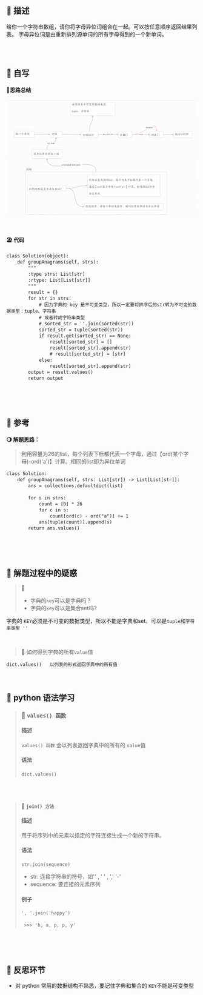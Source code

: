 ## 🚎 描述
给你一个字符串数组，请你将字母异位词组合在一起。可以按任意顺序返回结果列表。
字母异位词是由重新排列源单词的所有字母得到的一个新单词。

<br>
<br>

## 🛶 自写
#### 🧱思路总结
![49字母单词分组思路](./../attachments/49字母单词分组思路.png)

<br>

#### 🏖 代码

```
class Solution(object):
    def groupAnagrams(self, strs):
        """
        :type strs: List[str]
        :rtype: List[List[str]]
        """
        result = {}
        for str in strs:
            # 因为字典的 key 是不可变类型，所以一定要将排序后的str转为不可变的数据类型：tuple、字符串
            # 或者转成字符串类型
            # sorted_str = ''.join(sorted(str))
            sorted_str = tuple(sorted(str))
            if result.get(sorted_str) == None:
                result[sorted_str] = []
                result[sorted_str].append(str)
                # result[sorted_str] = [str]
            else:
                result[sorted_str].append(str)
        output = result.values()
        return output

```
<br>
<br>
<br>

## 🛫 参考
#### 🌖 解题思路：

>利用容量为26的list，每个列表下标都代表一个字母，通过【ord(某个字母)-ord('a')】计算。相同的list即为异位单词


```
class Solution:
    def groupAnagrams(self, strs: List[str]) -> List[List[str]]:
        ans = collections.defaultdict(list)

        for s in strs:
            count = [0] * 26
            for c in s:
                count[ord(c) - ord("a")] += 1
            ans[tuple(count)].append(s)
        return ans.values()

```
<br>
<br>
<br>

## 🐾 解题过程中的疑惑

> 🎸  
> - 字典的`key`可以是字典吗？
> - 字典的`key`可以是集合set吗? 

字典的 `KEY`必须是不可变的数据类型，所以不能是字典和set，可以是`tuple`和`字符串类型 ''`


<br>

> 🎸
> 如何得到字典的所有`value`值

`dict.values()   以列表的形式返回字典中的所有值`
<br>
<br>
<br>

## 🍉 python 语法学习

>### 🍇 `values() 函数`
>#### 描述 
> `values() 函数` 会以列表返回字典中的所有的 `value`值
> 
>#### 语法
>`dict.values()`

<br>
<br>

>#### 🍈 `join() 方法`
>#### 描述
>用于将序列中的元素以指定的字符连接生成一个新的字符串。
>#### 语法
>`str.join(sequence)`
> - str: 连接字符串的符号，如'' , ' ' , ','  '-'
> - sequence: 要连接的元素序列 
> #### 例子
> ```
> ', '.join('happy')
>
>  >>> 'h, a, p, p, y'
>```



<br>
<br>
<br>

## 🌊 反思环节
- 对 python 常用的数据结构不熟悉，要记住字典和集合的 `KEY`不能是可变类型

